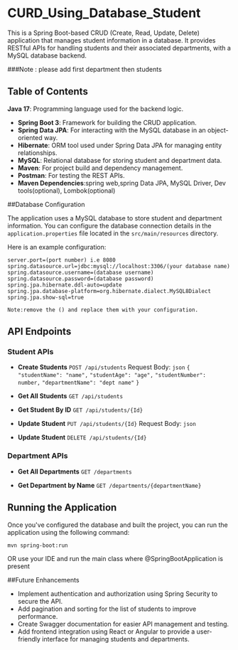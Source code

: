 # CURD_Using_Database_Student

This is a Spring Boot-based CRUD (Create, Read, Update, Delete) application that manages student information in a database. It provides RESTful APIs for handling students and their associated departments, with a MySQL database backend.

###Note : please add first department then students

## Table of Contents
**Java 17**: Programming language used for the backend logic.
- **Spring Boot 3**: Framework for building the CRUD application.
- **Spring Data JPA**: For interacting with the MySQL database in an object-oriented way.
- **Hibernate**: ORM tool used under Spring Data JPA for managing entity relationships.
- **MySQL**: Relational database for storing student and department data.
- **Maven**: For project build and dependency management.
- **Postman**: For testing the REST APIs.
- **Maven Dependencies**:spring web,spring Data JPA, MySQL Driver, Dev tools(optional), Lombok(optional)

##Database Configuration

The application uses a MySQL database to store student and department information. You can configure the database connection details in the `application.properties` file located in the `src/main/resources` directory.

Here is an example configuration:

```properties
server.port=(port number) i.e 8080
spring.datasource.url=jdbc:mysql://localhost:3306/(your database name)
spring.datasource.username=(database username)
spring.datasource.password=(database password)
spring.jpa.hibernate.ddl-auto=update
spring.jpa.database-platform=org.hibernate.dialect.MySQL8Dialect
spring.jpa.show-sql=true

Note:remove the () and replace them with your configuration.
```

## API Endpoints

### Student APIs

- **Create Students**
	`POST /api/students`
	Request Body:
    `json`
    `{`
    `"studentName": "name",`
    `"studentAge": "age",`
    `"studentNumber": number,`
    `"departmentName": "dept name"`
  	`}`
  	
- **Get All Students**
	`GET /api/students`
	
- **Get Student By ID**
	`GET /api/students/{Id}`
	
- **Update Student**
	`PUT /api/students/{Id}`
	Request Body:
    `json`
  
- **Update Student**
	`DELETE /api/students/{Id}`
    

### Department APIs
- **Get All Departments**
	`GET /departments`

- **Get Department by Name**
	`GET /departments/{departmentName}`

## Running the Application
Once you've configured the database and built the project, you can run the application using the following command:

```bash
mvn spring-boot:run
```
OR use your IDE and run the main class where @SpringBootApplication is present

##Future Enhancements

- Implement authentication and authorization using Spring Security to secure the API.
- Add pagination and sorting for the list of students to improve performance.
- Create Swagger documentation for easier API management and testing.
- Add frontend integration using React or Angular to provide a user-friendly interface for managing students and departments.


    

   








